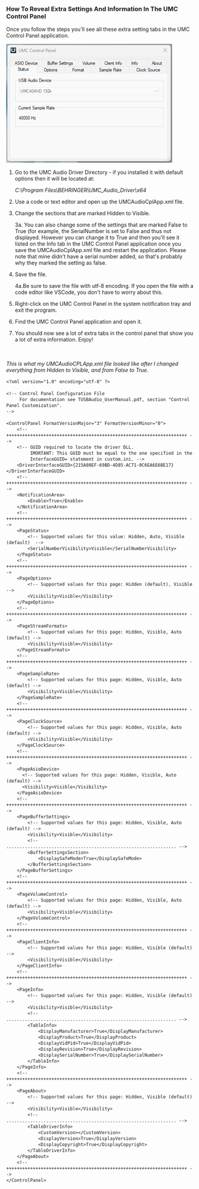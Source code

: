 ### How To Reveal Extra Settings And Information In The UMC Control Panel

Once you follow the steps you'll see all these extra setting tabs in the UMC Control Panel application.

![Screenshot of the UMC Control Panel with extra setting tabs](https://raw.githubusercontent.com/druess/umc-404hd-signal-path/master/UMC-Control-Panel-Extra-Settings%20-%20Copy.png?raw=true)

1. Go to the UMC Audio Driver Directory - if you installed it with default options then it will be located at: 

     *C:\Program Files\BEHRINGER\UMC_Audio_Driver\x64*

2. Use a code or text editor and open up the UMCAudioCplApp.xml file.

3. Change the sections that are marked Hidden to Visible. 
     
     3a. You can also change some of the settings that are marked False to True (for example, the SerialNumber is set to False and thus not displayed. However you can change it to True and then you'll see it listed on the Info tab in the UMC Control Panel application once you save the UMCAudioCplApp.xml file and restart the application. Please note that mine didn't have a serial number added, so that's probably why they marked the setting as false.

4. Save the file.
    
    4a.Be sure to save the file with utf-8 encoding. If you open the file with a code editor like VSCode, you don't have to worry about this.

5. Right-click on the UMC Control Panel in the system notification tray and exit the program.

6. Find the UMC Control Panel application and open it.

7. You should now see a lot of extra tabs in the control panel that show you a lot of extra information. Enjoy!
 
<br/><br/>
*This is what my UMCAudioCPLApp.xml file looked like after I changed everything from Hidden to Visible, and from False to True.*
```
<?xml version="1.0" encoding="utf-8" ?>

<!-- Control Panel Configuration File
     For documentation see TUSBAudio_UserManual.pdf, section "Control Panel Customization".
-->

<ControlPanel FormatVersionMajor="3" FormatVersionMinor="0">
    <!-- ++++++++++++++++++++++++++++++++++++++++++++++++++++++++++++++++++++ -->
    <!-- GUID required to locate the driver DLL.
         IMORTANT: This GUID must be equal to the one specified in the
         InterfaceGUID= statement in custom.ini. -->
    <DriverInterfaceGUID>{215A80EF-69BD-4D85-AC71-0C6EA6E6BE17}</DriverInterfaceGUID>
    <!-- ++++++++++++++++++++++++++++++++++++++++++++++++++++++++++++++++++++ -->
    <NotificationArea>
        <Enable>True</Enable>
    </NotificationArea>
    <!-- ++++++++++++++++++++++++++++++++++++++++++++++++++++++++++++++++++++ -->
    <PageStatus>
        <!-- Supported values for this value: Hidden, Auto, Visible (default)  -->
        <SerialNumberVisibility>Visible</SerialNumberVisibility>
    </PageStatus>
    <!-- ++++++++++++++++++++++++++++++++++++++++++++++++++++++++++++++++++++ -->
    <PageOptions>
        <!-- Supported values for this page: Hidden (default), Visible  -->
        <Visibility>Visible</Visibility>
    </PageOptions>
    <!-- ++++++++++++++++++++++++++++++++++++++++++++++++++++++++++++++++++++ -->
    <PageStreamFormats>
        <!-- Supported values for this page: Hidden, Visible, Auto (default) -->
        <Visibility>Visible</Visibility>
    </PageStreamFormats>
    <!-- ++++++++++++++++++++++++++++++++++++++++++++++++++++++++++++++++++++ -->
    <PageSampleRate>
        <!-- Supported values for this page: Hidden, Visible, Auto (default) -->
        <Visibility>Visible</Visibility>
    </PageSampleRate>
    <!-- ++++++++++++++++++++++++++++++++++++++++++++++++++++++++++++++++++++ -->
    <PageClockSource>
        <!-- Supported values for this page: Hidden, Visible, Auto (default) -->
        <Visibility>Visible</Visibility>
    </PageClockSource>
    <!-- ++++++++++++++++++++++++++++++++++++++++++++++++++++++++++++++++++++ -->
    <PageAsioDevice>
      <!-- Supported values for this page: Hidden, Visible, Auto (default) -->
      <Visibility>Visible</Visibility>
    </PageAsioDevice>
    <!-- ++++++++++++++++++++++++++++++++++++++++++++++++++++++++++++++++++++ -->
    <PageBufferSettings>
        <!-- Supported values for this page: Hidden, Visible, Auto (default) -->
        <Visibility>Visible</Visibility>
        <!-- ................................................................ -->
        <BufferSettingsSection>
            <DisplaySafeMode>True</DisplaySafeMode>
        </BufferSettingsSection>
    </PageBufferSettings>
    <!-- ++++++++++++++++++++++++++++++++++++++++++++++++++++++++++++++++++++ -->
    <PageVolumeControl>
        <!-- Supported values for this page: Hidden, Visible, Auto (default) -->
        <Visibility>Visible</Visibility>
    </PageVolumeControl>
    <!-- ++++++++++++++++++++++++++++++++++++++++++++++++++++++++++++++++++++ -->
    <PageClientInfo>
        <!-- Supported values for this page: Hidden, Visible (default) -->
        <Visibility>Visible</Visibility>
    </PageClientInfo>
    <!-- ++++++++++++++++++++++++++++++++++++++++++++++++++++++++++++++++++++ -->
    <PageInfo>
        <!-- Supported values for this page: Hidden, Visible (default) -->
        <Visibility>Visible</Visibility>
        <!-- ................................................................ -->
        <TableInfo>
            <DisplayManufacturer>True</DisplayManufacturer>
            <DisplayProduct>True</DisplayProduct>
            <DisplayVidPid>True</DisplayVidPid>
            <DisplayRevision>True</DisplayRevision>
            <DisplaySerialNumber>True</DisplaySerialNumber>
        </TableInfo>
    </PageInfo>
    <!-- ++++++++++++++++++++++++++++++++++++++++++++++++++++++++++++++++++++ -->
    <PageAbout>
        <!-- Supported values for this page: Hidden, Visible (default) -->
        <Visibility>Visible</Visibility>
        <!-- ................................................................ -->
        <TableDriverInfo>
            <CustomVersion></CustomVersion>
            <DisplayVersion>True</DisplayVersion>
            <DisplayCopyright>True</DisplayCopyright>
        </TableDriverInfo>
    </PageAbout>
    <!-- ++++++++++++++++++++++++++++++++++++++++++++++++++++++++++++++++++++ -->
</ControlPanel>
```
